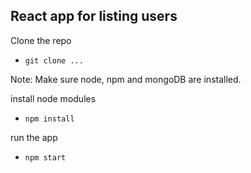 ## React app for listing users

Clone the repo
- `git clone ...`

Note: Make sure node, npm and mongoDB are installed.

install node modules
- `npm install`

run the app
- `npm start`